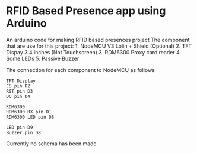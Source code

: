# RFID Based Presence app using Arduino

An arduino code for making RFID based presences project
The component that are use for this project:
	1. NodeMCU V3 Lolin + Shield (Optional)
	2. TFT Dispay 3.4 inches (Not Touchscreen)
	3. RDM6300 Proxy card reader
	4. Some LEDs
	5. Passive Buzzer
	
The connection for each component to NodeMCU as follows
	
	TFT Display
	CS pin D2
	RST pin D3
	DC pin D4

	RDM6300
	RDM6300 RX pin D1
	RDM6300 LED pin D8

	LED pin D9
	Buzzer pin D8
	
Currently no schema has been made
